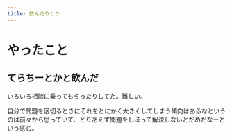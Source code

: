 ```yaml
---
title: 飲んだりとか
---
```


# やったこと

## てらちーとかと飲んだ

いろいろ相談に乗ってもらったりしてた。難しい。

自分で問題を区切るときにそれをとにかく大きくしてしまう傾向はあるなというのは前々から思っていて、とりあえず問題をしぼって解決しないとだめだなーという感じ。